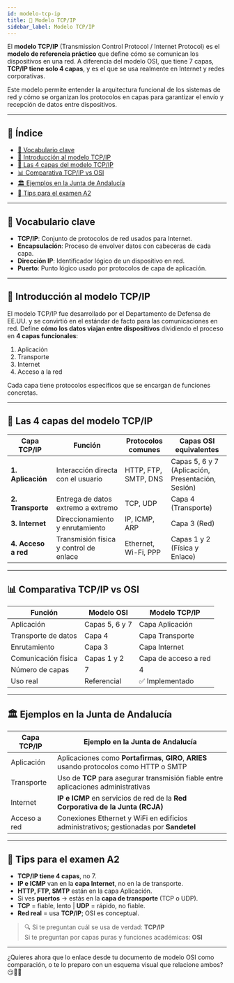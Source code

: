 ```yaml
---
id: modelo-tcp-ip
title: 📡 Modelo TCP/IP
sidebar_label: Modelo TCP/IP
---
```


El **modelo TCP/IP** (Transmission Control Protocol / Internet Protocol) es el **modelo de referencia práctico** que define cómo se comunican los dispositivos en una red. A diferencia del modelo OSI, que tiene 7 capas, **TCP/IP tiene solo 4 capas**, y es el que se usa realmente en Internet y redes corporativas.

Este modelo permite entender la arquitectura funcional de los sistemas de red y cómo se organizan los protocolos en capas para garantizar el envío y recepción de datos entre dispositivos.

---

## 📑 Índice

* [📌 Vocabulario clave](#-vocabulario-clave)
* [📘 Introducción al modelo TCP/IP](#-introducción-al-modelo-tcpip)
* [🔢 Las 4 capas del modelo TCP/IP](#-las-4-capas-del-modelo-tcpip)
* [📊 Comparativa TCP/IP vs OSI](#-comparativa-tcpip-vs-osi)
* [🏛️ Ejemplos en la Junta de Andalucía](#-ejemplos-en-la-junta-de-andalucía)
* [🎯 Tips para el examen A2](#-tips-para-el-examen-a2)

---

## 📌 Vocabulario clave

- **TCP/IP**: Conjunto de protocolos de red usados para Internet.
- **Encapsulación**: Proceso de envolver datos con cabeceras de cada capa.
- **Dirección IP**: Identificador lógico de un dispositivo en red.
- **Puerto**: Punto lógico usado por protocolos de capa de aplicación.

---

## 📘 Introducción al modelo TCP/IP

El modelo TCP/IP fue desarrollado por el Departamento de Defensa de EE.UU. y se convirtió en el estándar de facto para las comunicaciones en red. Define **cómo los datos viajan entre dispositivos** dividiendo el proceso en **4 capas funcionales**:

1. Aplicación  
2. Transporte  
3. Internet  
4. Acceso a la red

Cada capa tiene protocolos específicos que se encargan de funciones concretas.

---

## 🔢 Las 4 capas del modelo TCP/IP

| Capa TCP/IP        | Función                                   | Protocolos comunes           | Capas OSI equivalentes        |
|--------------------|--------------------------------------------|------------------------------|-------------------------------|
| **1. Aplicación**   | Interacción directa con el usuario         | HTTP, FTP, SMTP, DNS         | Capas 5, 6 y 7 (Aplicación, Presentación, Sesión) |
| **2. Transporte**   | Entrega de datos extremo a extremo         | TCP, UDP                     | Capa 4 (Transporte)           |
| **3. Internet**     | Direccionamiento y enrutamiento            | IP, ICMP, ARP                | Capa 3 (Red)                  |
| **4. Acceso a red** | Transmisión física y control de enlace     | Ethernet, Wi-Fi, PPP         | Capas 1 y 2 (Física y Enlace) |

---

## 📊 Comparativa TCP/IP vs OSI

| Función                    | Modelo OSI             | Modelo TCP/IP         |
|----------------------------|------------------------|------------------------|
| Aplicación                 | Capas 5, 6 y 7         | Capa Aplicación        |
| Transporte de datos        | Capa 4                 | Capa Transporte        |
| Enrutamiento               | Capa 3                 | Capa Internet          |
| Comunicación física        | Capas 1 y 2            | Capa de acceso a red   |
| Número de capas            | 7                      | 4                      |
| Uso real                   | Referencial            | ✅ Implementado        |

---

## 🏛️ Ejemplos en la Junta de Andalucía

| Capa TCP/IP        | Ejemplo en la Junta de Andalucía                                                 |
|--------------------|-----------------------------------------------------------------------------------|
| Aplicación         | Aplicaciones como **Portafirmas**, **GIRO**, **ARIES** usando protocolos como HTTP o SMTP |
| Transporte         | Uso de **TCP** para asegurar transmisión fiable entre aplicaciones administrativas |
| Internet           | **IP e ICMP** en servicios de red de la **Red Corporativa de la Junta (RCJA)** |
| Acceso a red       | Conexiones Ethernet y WiFi en edificios administrativos; gestionadas por **Sandetel** |

---

## 🎯 Tips para el examen A2

- **TCP/IP tiene 4 capas**, no 7.
- **IP e ICMP** van en la **capa Internet**, no en la de transporte.
- **HTTP, FTP, SMTP** están en la capa Aplicación.
- Si ves **puertos** → estás en la **capa de transporte** (TCP o UDP).
- **TCP** = fiable, lento | **UDP** = rápido, no fiable.
- **Red real** = usa **TCP/IP**; OSI es conceptual.

> 🔍 Si te preguntan cuál se usa de verdad: **TCP/IP**  
> Si te preguntan por capas puras y funciones académicas: **OSI**

---

¿Quieres ahora que lo enlace desde tu documento de modelo OSI como comparación, o te lo preparo con un esquema visual que relacione ambos? 😏📘💡
